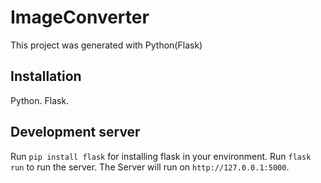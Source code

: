 # ImageConverter

This project was generated with Python(Flask)
## Installation

Python.
Flask.

## Development server

Run `pip install flask` for installing flask in your environment. 
Run  `flask run` to run the server. 
The Server will run on `http://127.0.0.1:5000`.